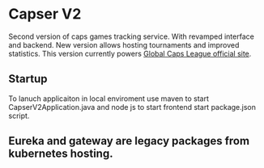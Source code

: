 # Capser V2

Second version of caps games tracking service. With revamped interface and backend. New version allows hosting tournaments and improved statistics.
This version currently powers [Global Caps League official site](globalcapsleague.com).

## Startup

To lanuch applicaiton in local enviroment use maven to start CapserV2Application.java and node js to start frontend start package.json script.

## Eureka and gateway are legacy packages from kubernetes hosting.
